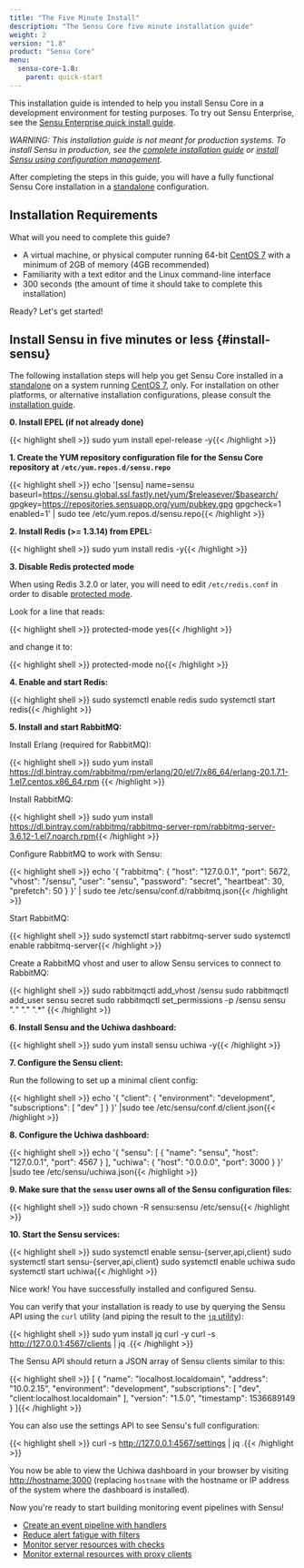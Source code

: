 ```yaml
---
title: "The Five Minute Install"
description: "The Sensu Core five minute installation guide"
weight: 2
version: "1.8"
product: "Sensu Core"
menu:
  sensu-core-1.8:
    parent: quick-start
---
```


This installation guide is intended to help you install Sensu Core in
a development environment for testing purposes. To try out Sensu Enterprise,
see the [Sensu Enterprise quick install guide][12].

_WARNING: This installation guide is not meant for production systems.
To install Sensu in production, see the [complete installation guide][2]
or [install Sensu using configuration management][11]._

After completing the steps in this guide, you will have a fully functional Sensu
Core installation in a [standalone][4] configuration.

## Installation Requirements

What will you need to complete this guide?

- A virtual machine, or physical computer running 64-bit
  [CentOS 7][5] with a minimum of 2GB of memory (4GB recommended)
- Familiarity with a text editor and the Linux command-line interface
- 300 seconds (the amount of time it should take to complete this installation)

Ready? Let's get started!

## Install Sensu in five minutes or less {#install-sensu}

The following installation steps will help you get Sensu Core installed in a
[standalone][4] on a system running [CentOS 7][5], only. For installation on
other platforms, or alternative installation configurations, please consult
the [installation guide][2].

**0. Install EPEL (if not already done)**

{{< highlight shell >}}
sudo yum install epel-release -y{{< /highlight >}}

**1. Create the YUM repository configuration file for the Sensu Core repository at
`/etc/yum.repos.d/sensu.repo`**

{{< highlight shell >}}
echo '[sensu]
name=sensu
baseurl=https://sensu.global.ssl.fastly.net/yum/$releasever/$basearch/
gpgkey=https://repositories.sensuapp.org/yum/pubkey.gpg
gpgcheck=1
enabled=1' | sudo tee /etc/yum.repos.d/sensu.repo{{< /highlight >}}

**2. Install Redis (>= 1.3.14) from EPEL:**

{{< highlight shell >}}
sudo yum install redis -y{{< /highlight >}}

**3. Disable Redis protected mode**

When using Redis 3.2.0 or later, you will need to edit `/etc/redis.conf` in
order to disable [protected mode][redis-security].

Look for a line that reads:

{{< highlight shell >}}
protected-mode yes{{< /highlight >}}

and change it to:

{{< highlight shell >}}
protected-mode no{{< /highlight >}}

**4. Enable and start Redis:**

{{< highlight shell >}}
sudo systemctl enable redis
sudo systemctl start redis{{< /highlight >}}

**5. Install and start RabbitMQ:**

Install Erlang (required for RabbitMQ):

{{< highlight shell >}}
sudo yum install https://dl.bintray.com/rabbitmq/rpm/erlang/20/el/7/x86_64/erlang-20.1.7.1-1.el7.centos.x86_64.rpm
{{< /highlight >}}

Install RabbitMQ:

{{< highlight shell >}}
sudo yum install https://dl.bintray.com/rabbitmq/rabbitmq-server-rpm/rabbitmq-server-3.6.12-1.el7.noarch.rpm{{< /highlight >}}

Configure RabbitMQ to work with Sensu:

{{< highlight shell >}}
echo '{
  "rabbitmq": {
    "host": "127.0.0.1",
    "port": 5672,
    "vhost": "/sensu",
    "user": "sensu",
    "password": "secret",
    "heartbeat": 30,
    "prefetch": 50
  }
}' | sudo tee /etc/sensu/conf.d/rabbitmq.json{{< /highlight >}}

Start RabbitMQ:

{{< highlight shell >}}
sudo systemctl start rabbitmq-server
sudo systemctl enable rabbitmq-server{{< /highlight >}}

Create a RabbitMQ vhost and user to allow Sensu services to connect to RabbitMQ:

{{< highlight shell >}}
sudo rabbitmqctl add_vhost /sensu
sudo rabbitmqctl add_user sensu secret
sudo rabbitmqctl set_permissions -p /sensu sensu ".*" ".*" ".*"
{{< /highlight >}}

**6. Install Sensu and the Uchiwa dashboard:**

{{< highlight shell >}}
sudo yum install sensu uchiwa -y{{< /highlight >}}

**7. Configure the Sensu client:**

Run the following to set up a minimal client config:

{{< highlight shell >}}
echo '{
  "client": {
    "environment": "development",
    "subscriptions": [
      "dev"
    ]
  }
}' |sudo tee /etc/sensu/conf.d/client.json{{< /highlight >}}

**8. Configure the Uchiwa dashboard:**

{{< highlight shell >}}
 echo '{
   "sensu": [
     {
       "name": "sensu",
       "host": "127.0.0.1",
       "port": 4567
     }
   ],
   "uchiwa": {
     "host": "0.0.0.0",
     "port": 3000
   }
 }' |sudo tee /etc/sensu/uchiwa.json{{< /highlight >}}

**9. Make sure that the `sensu` user owns all of the Sensu configuration files:**

{{< highlight shell >}}
sudo chown -R sensu:sensu /etc/sensu{{< /highlight >}}

**10. Start the Sensu services:**

{{< highlight shell >}}
sudo systemctl enable sensu-{server,api,client}
sudo systemctl start sensu-{server,api,client}
sudo systemctl enable uchiwa
sudo systemctl start uchiwa{{< /highlight >}}

Nice work! You have successfully installed and configured Sensu.

You can verify that your installation is ready to use by querying the Sensu API
using the `curl` utility (and piping the result to the [`jq` utility][10]):

{{< highlight shell >}}
sudo yum install jq curl -y
curl -s http://127.0.0.1:4567/clients | jq .{{< /highlight >}}

The Sensu API should return a JSON array of Sensu clients similar to this:

{{< highlight shell >}}
[
  {
    "name": "localhost.localdomain",
    "address": "10.0.2.15",
    "environment": "development",
    "subscriptions": [
      "dev",
      "client:localhost.localdomain"
    ],
    "version": "1.5.0",
    "timestamp": 1536689149
  }
]{{< /highlight >}}

You can also use the settings API to see Sensu's full configuration:

{{< highlight shell >}}
curl -s http://127.0.0.1:4567/settings | jq .{{< /highlight >}}

You now be able to view the Uchiwa dashboard in your browser by visiting [http://hostname:3000](http://hostname:3000) (replacing `hostname` with the hostname or IP address of the system where the dashboard is installed).

Now you're ready to start building monitoring event pipelines with Sensu!

- [Create an event pipeline with handlers][13]
- [Reduce alert fatigue with filters][14]
- [Monitor server resources with checks][15]
- [Monitor external resources with proxy clients][16]

[1]:  ../../overview/architecture/
[2]:  ../../installation/overview/
[3]:  ../../installation/installation-strategies/
[4]:  ../../installation/installation-strategies/#standalone
[5]:  https://wiki.centos.org/Manuals/ReleaseNotes/CentOS7
[9]:  ../../platforms/sensu-on-rhel-centos/#install-sensu-enterprise-repository
[10]: https://stedolan.github.io/jq/
[redis-security]: https://redis.io/topics/security
[11]: ../../installation/configuration-management
[12]: /sensu-enterprise/latest/quick-start/five-minute-install
[13]: ../../guides/intro-to-handlers
[14]: ../../guides/intro-to-mutators
[15]: ../../guides/intro-to-checks
[16]: ../../guides/adding-a-client/#add-a-remote-sensu-client
